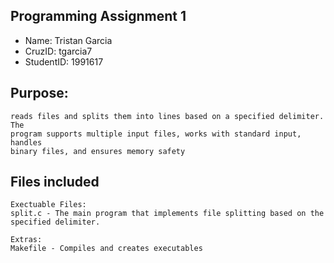 ## Programming Assignment 1
* Name: Tristan Garcia
* CruzID: tgarcia7
* StudentID: 1991617

## Purpose:
    reads files and splits them into lines based on a specified delimiter. The 
    program supports multiple input files, works with standard input, handles 
    binary files, and ensures memory safety

## Files included
    Exectuable Files:
    split.c - The main program that implements file splitting based on the specified delimiter.

    Extras:
    Makefile - Compiles and creates executables
